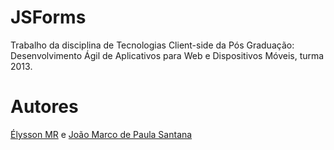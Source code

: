 JSForms
=======

Trabalho da disciplina de Tecnologias Client-side da Pós Graduação: Desenvolvimento Ágil de Aplicativos para Web e Dispositivos Móveis, turma 2013.


Autores
=======

[Élysson MR](http://br.linkedin.com/in/elyssonmr) e [João Marco de Paula Santana](http://br.linkedin.com/pub/joao-marco-de-paula-santana/37/834/9a)
